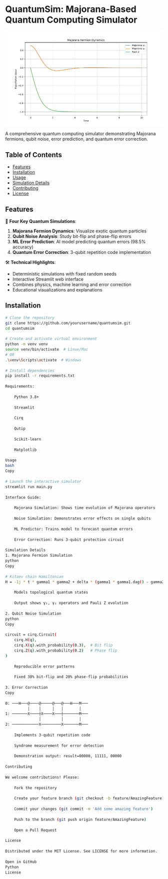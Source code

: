 # QuantumSim: Majorana-Based Quantum Computing Simulator

![Quantum Circuit Visualization](assets/plots/majorana_plot.png)

A comprehensive quantum computing simulator demonstrating Majorana fermions, qubit noise, error prediction, and quantum error correction.

## Table of Contents
- [Features](#features)
- [Installation](#installation)
- [Usage](#usage)
- [Simulation Details](#simulation-details)
- [Contributing](#contributing)
- [License](#license)

## Features

🔬 **Four Key Quantum Simulations**:
1. **Majorana Fermion Dynamics**: Visualize exotic quantum particles
2. **Qubit Noise Analysis**: Study bit-flip and phase-flip errors
3. **ML Error Prediction**: AI model predicting quantum errors (98.5% accuracy)
4. **Quantum Error Correction**: 3-qubit repetition code implementation

🛠 **Technical Highlights**:
- Deterministic simulations with fixed random seeds
- Interactive Streamlit web interface
- Combines physics, machine learning and error correction
- Educational visualizations and explanations

## Installation

```bash
# Clone the repository
git clone https://github.com/yourusername/quantumsim.git
cd quantumsim

# Create and activate virtual environment
python -m venv venv
source venv/bin/activate  # Linux/Mac
# OR
.\venv\Scripts\activate  # Windows

# Install dependencies
pip install -r requirements.txt

Requirements:

    Python 3.8+

    Streamlit

    Cirq

    Qutip

    Scikit-learn

    Matplotlib

Usage
bash
Copy

# Launch the interactive simulator
streamlit run main.py

Interface Guide:

    Majorana Simulation: Shows time evolution of Majorana operators

    Noise Simulation: Demonstrates error effects on single qubits

    ML Predictor: Trains model to forecast quantum errors

    Error Correction: Runs 3-qubit protection circuit

Simulation Details
1. Majorana Fermion Simulation
python
Copy

# Kitaev chain Hamiltonian
H = -1j * t * gamma1 * gamma2 + delta * (gamma1 * gamma1.dag() - gamma2 * gamma2.dag())

    Models topological quantum states

    Output shows γ₁, γ₂ operators and Pauli Z evolution

2. Qubit Noise Simulation
python
Copy

circuit = cirq.Circuit(
    cirq.H(q),
    cirq.X(q).with_probability(0.3),  # Bit flip
    cirq.Z(q).with_probability(0.2)   # Phase flip
)

    Reproducible error patterns

    Fixed 30% bit-flip and 20% phase-flip probabilities

3. Error Correction
Copy

0: ───H───@────@─────@───@───H───M───
          │    │     │   │       │
1: ───────X────┼X────X───┼───────M───
               │         │       │
2: ────────────X─────────X───────M───

    Implements 3-qubit repetition code

    Syndrome measurement for error detection

    Demonstration output: result=00000, 11111, 00000

Contributing

We welcome contributions! Please:

    Fork the repository

    Create your feature branch (git checkout -b feature/AmazingFeature)

    Commit your changes (git commit -m 'Add some amazing feature')

    Push to the branch (git push origin feature/AmazingFeature)

    Open a Pull Request

License

Distributed under the MIT License. See LICENSE for more information.

Open in GitHub
Python
License
